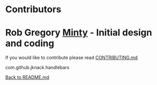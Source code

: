 # Contributors

# Rob Gregory [Minty](MintyMods@gmail.com) - Initial design and coding
If you would like to contribute please read [CONTRIBUTING.md](https://github.com/MintyMods/MintySS/CONTRIBUTING.md)

com.github.jknack.handlebars

[Back to README.md](../README.md)